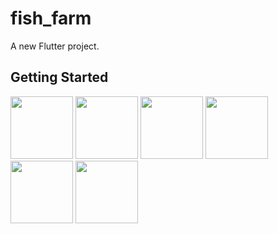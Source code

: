 # fish_farm

A new Flutter project.

## Getting Started

<img src="https://media-exp2.licdn.com/dms/image/C4D22AQFQqwgP4msbTQ/feedshare-shrink_1280/0/1657065594967?e=1660176000&v=beta&t=WpswHr7Nrf6P_BPX8lv6wAfRcVmk4OCkCa9qmnvaTbw" width="100">  <img src="https://media-exp2.licdn.com/dms/image/C4D22AQGidgPuFxPNCg/feedshare-shrink_1280/0/1657065588566?e=1660176000&v=beta&t=wAxRMDTkaQHpSYTDv9FPeYba4gzCg7WkDgGEl8tPUII" width="100">  <img src="https://media-exp2.licdn.com/dms/image/C4D22AQF5ANOgbfYqgQ/feedshare-shrink_1280/0/1657065575453?e=1660176000&v=beta&t=hOjOd8UzBeBH8pCSxTrtTF43GN7u0tR3eW9-Hl2c3Hk" width="100">  <img src="https://media-exp2.licdn.com/dms/image/C4D22AQFnBLo_2RMlAQ/feedshare-shrink_1280/0/1657065581078?e=1660176000&v=beta&t=lD4CkMCyULur7dbSqZGvR7NlkWzGMj6j6kyWMKhf5-A" width="100">  <img src="https://media-exp2.licdn.com/dms/image/C4D22AQE4cdnkViQ1tw/feedshare-shrink_1280/0/1657065600037?e=1660176000&v=beta&t=WNAztIRgtAkxhoQMg_Ry8EjLCG35KwRsaJPhoryKUG4" width="100">  <img src="https://media-exp2.licdn.com/dms/image/C4D22AQGRcwzLNExfdA/feedshare-shrink_1280/0/1657065596831?e=1660176000&v=beta&t=_38NDYM8oDNMxWuUq5ggxSNIcrn5t-1Ef9WrO-erE-A" width="100">


